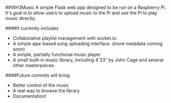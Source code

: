 ##WH3Music
A simple Flask web app designed to be run on a Raspberry Pi. It's goal is to allow users to upload music to the Pi and use the Pi to play music directly.

####It currently includes
* Collaborative playlist management with socket.io.
* A simple ajax-based song uploading interface. (more metadata coming soon)
* A simple, partially functional music player
* A small built-in music library, including 4'33" by John Cage and several other masterpieces.

####Future commits will bring
* Better control of the music
* A real way to browse the library
* Documentation!